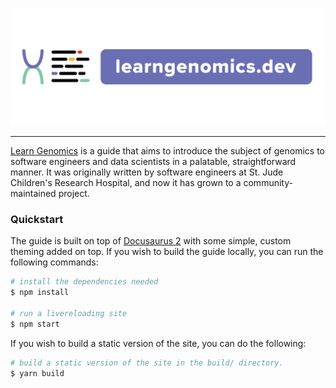 <p align="center">
  <a href="https://github.com/learngenomics/learngenomics.dev">
    <img src="https://github.com/learngenomics/learngenomics.dev/raw/main/repo-assets/github-readme-header.png" width="800" title="Learn Genomics README header"></a>
  </a>
</p>

----

[Learn Genomics] is a guide that aims to introduce the subject of genomics to software engineers and data scientists in a palatable, straightforward manner. It was originally written by software engineers at St. Jude Children's Research Hospital, and now it has grown to a community-maintained project.

### Quickstart

The guide is built on top of [Docusaurus 2] with some simple, custom theming added on top. 
If you wish to build the guide locally, you can run the following commands:

```bash
# install the dependencies needed
$ npm install

# run a livereloading site
$ npm start
```

If you wish to build a static version of the site, you can do the following:

```bash
# build a static version of the site in the build/ directory.
$ yarn build
```

[Learn Genomics]: https://learngenomics.dev
[Docusaurus 2]: https://docusaurus.io/